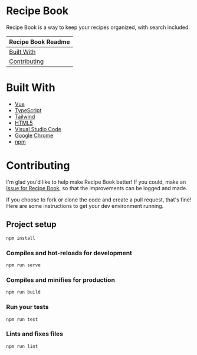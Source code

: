 # Recipe Book
Recipe Book is a way to keep your recipes organized, with search included.

| Recipe Book Readme |
|---|
| [Built With](#built-with) |
| [Contributing](#contributing) |

# Built With
* [Vue](hhttps://vuejs.org/)
* [TypeScript](https://www.typescriptlang.org/)
* [Tailwind](https://tailwindcss.com/)
* [HTML5](https://developer.mozilla.org/en-US/docs/Web/Guide/HTML/HTML5)
* [Visual Studio Code](https://code.visualstudio.com/)
* [Google Chrome](https://www.google.com/chrome/)
* [npm](https://www.npmjs.com/)

# Contributing
I'm glad you'd like to help make Recipe Book better! If you could, make an [Issue for Recipe Book](https://github.com/evangipson/recipe-book/issues), so that the improvements can be logged and made.

If you choose to fork or clone the code and create a pull request, that's fine! Here are some instructions to get your dev environment running.

## Project setup
```
npm install
```

### Compiles and hot-reloads for development
```
npm run serve
```

### Compiles and minifies for production
```
npm run build
```

### Run your tests
```
npm run test
```

### Lints and fixes files
```
npm run lint
```
